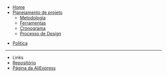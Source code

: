 <!-- docs/_sidebar.md -->

* [Home](/README)
* [Planejamento de projeto](/pages/planning/planning)
  * [Metodologia](/pages/planning/Methodology/Methodology)
  * [Ferramentas](/pages/planning/teamTools/teamTools)
  * [Cronograma](/pages/planning/schedule/schedule)
  * [Processo de Design](/pages/planning/designProcess/designProcess)
<!-- * [Pré-Rastreabilidade]() -->
<!-- * [Elicitação]() -->

* [Politica](/pages/policy/policy)

---

* Links
* [Repositório](https://github.com/Interacao-Humano-Computador/2020.1-AliExpress)
* [Página da AliExpress](https://pt.aliexpress.com/)
